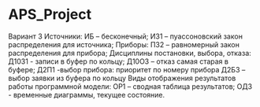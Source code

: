 # APS_Project
Вариант 3
Источники:
ИБ – бесконечный;
ИЗ1 – пуассоновский закон распределения для источника;
Приборы: 
ПЗ2 – равномерный закон распределения для прибора;
Дисциплины постановки, выбора, отказа:
Д10З1 - записи в буфер по кольцу;
Д10О3 – отказ самая старая в буфере;
Д2П1 -выбор прибора: приоритет по номеру прибора
Д2Б3 – выбор заявки из буфера по кольцу
Виды отображения результатов работы программной модели:
ОР1 – сводная таблица результатов; 
ОД3 - временные диаграммы, текущее состояние.
